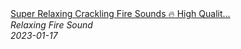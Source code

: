 <!--2024-01-14 01:04:00-->
<div class="yb">
  <a class="nodecor" href="/index.html?relaks/super_relaxing_crackling_fire_sounds_high_quality_soothing_fireplace_with_burning_logs">
    <img class="preview" data-videoid="bVrfJxkoEKw" src="https://i.ytimg.com/vi/bVrfJxkoEKw/hqdefault.jpg" align="middle" alt="">
  </a>
  <div class="inlbl text">
    <a class="nodecor" href="/index.html?relaks/super_relaxing_crackling_fire_sounds_high_quality_soothing_fireplace_with_burning_logs">Super Relaxing Crackling Fire Sounds 🔥 High Qualit...</a><br>
    <i class="smaller2">Relaxing Fire Sound</i><br>
    <i class="smaller3">2023-01-17</i>
  </div>
</div>
